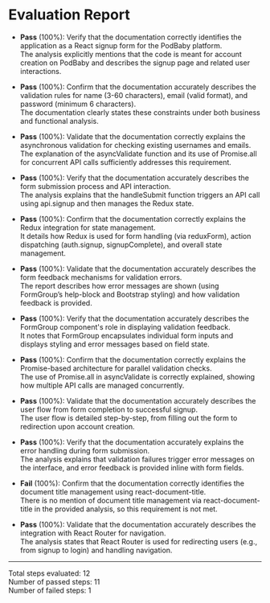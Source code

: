 # Evaluation Report

- **Pass** (100%): Verify that the documentation correctly identifies the application as a React signup form for the PodBaby platform.  
  The analysis explicitly mentions that the code is meant for account creation on PodBaby and describes the signup page and related user interactions.

- **Pass** (100%): Confirm that the documentation accurately describes the validation rules for name (3-60 characters), email (valid format), and password (minimum 6 characters).  
  The documentation clearly states these constraints under both business and functional analysis.

- **Pass** (100%): Validate that the documentation correctly explains the asynchronous validation for checking existing usernames and emails.  
  The explanation of the asyncValidate function and its use of Promise.all for concurrent API calls sufficiently addresses this requirement.

- **Pass** (100%): Verify that the documentation accurately describes the form submission process and API interaction.  
  The analysis explains that the handleSubmit function triggers an API call using api.signup and then manages the Redux state.

- **Pass** (100%): Confirm that the documentation correctly explains the Redux integration for state management.  
  It details how Redux is used for form handling (via reduxForm), action dispatching (auth.signup, signupComplete), and overall state management.

- **Pass** (100%): Validate that the documentation accurately describes the form feedback mechanisms for validation errors.  
  The report describes how error messages are shown (using FormGroup’s help-block and Bootstrap styling) and how validation feedback is provided.

- **Pass** (100%): Verify that the documentation accurately describes the FormGroup component's role in displaying validation feedback.  
  It notes that FormGroup encapsulates individual form inputs and displays styling and error messages based on field state.

- **Pass** (100%): Confirm that the documentation correctly explains the Promise-based architecture for parallel validation checks.  
  The use of Promise.all in asyncValidate is correctly explained, showing how multiple API calls are managed concurrently.

- **Pass** (100%): Validate that the documentation accurately describes the user flow from form completion to successful signup.  
  The user flow is detailed step-by-step, from filling out the form to redirection upon account creation.

- **Pass** (100%): Verify that the documentation accurately explains the error handling during form submission.  
  The analysis explains that validation failures trigger error messages on the interface, and error feedback is provided inline with form fields.

- **Fail** (100%): Confirm that the documentation correctly identifies the document title management using react-document-title.  
  There is no mention of document title management via react-document-title in the provided analysis, so this requirement is not met.

- **Pass** (100%): Validate that the documentation accurately describes the integration with React Router for navigation.  
  The analysis states that React Router is used for redirecting users (e.g., from signup to login) and handling navigation.

---

Total steps evaluated: 12  
Number of passed steps: 11  
Number of failed steps: 1